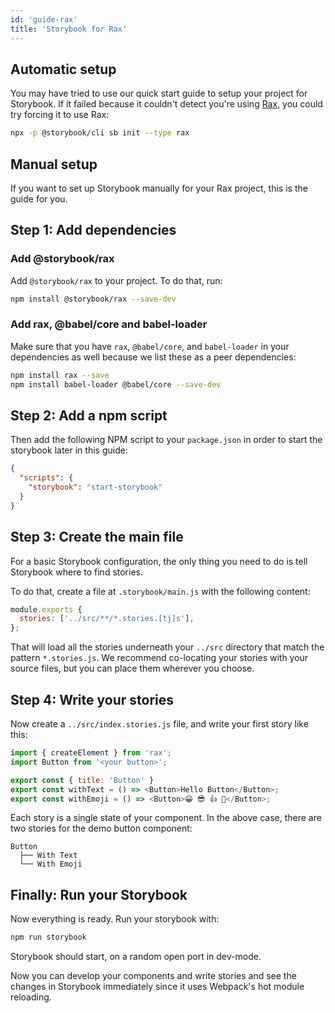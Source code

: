 ```yaml
---
id: 'guide-rax'
title: 'Storybook for Rax'
---
```


## Automatic setup

You may have tried to use our quick start guide to setup your project for Storybook.
If it failed because it couldn't detect you're using [Rax](https://github.com/alibaba/rax), you could try forcing it to use Rax:

```sh
npx -p @storybook/cli sb init --type rax
```

## Manual setup

If you want to set up Storybook manually for your Rax project, this is the guide for you.

## Step 1: Add dependencies

### Add @storybook/rax

Add `@storybook/rax` to your project. To do that, run:

```sh
npm install @storybook/rax --save-dev
```

### Add rax, @babel/core and babel-loader

Make sure that you have `rax`, `@babel/core`, and `babel-loader` in your dependencies as well because we list these as a peer dependencies:

```sh
npm install rax --save
npm install babel-loader @babel/core --save-dev
```

## Step 2: Add a npm script

Then add the following NPM script to your `package.json` in order to start the storybook later in this guide:

```json
{
  "scripts": {
    "storybook": "start-storybook"
  }
}
```

## Step 3: Create the main file

For a basic Storybook configuration, the only thing you need to do is tell Storybook where to find stories.

To do that, create a file at `.storybook/main.js` with the following content:

```js
module.exports {
  stories: ['../src/**/*.stories.[tj]s'],
};
```

That will load all the stories underneath your `../src` directory that match the pattern `*.stories.js`. We recommend co-locating your stories with your source files, but you can place them wherever you choose.

## Step 4: Write your stories

Now create a `../src/index.stories.js` file, and write your first story like this:

```js
import { createElement } from 'rax';
import Button from '<your button>';

export const { title: 'Button' }
export const withText = () => <Button>Hello Button</Button>;
export const withEmoji = () => <Button>😀 😎 👍 💯</Button>;
```

Each story is a single state of your component. In the above case, there are two stories for the demo button component:

```plaintext
Button
  ├── With Text
  └── With Emoji
```

## Finally: Run your Storybook

Now everything is ready. Run your storybook with:

```sh
npm run storybook
```

Storybook should start, on a random open port in dev-mode.

Now you can develop your components and write stories and see the changes in Storybook immediately since it uses Webpack's hot module reloading.
